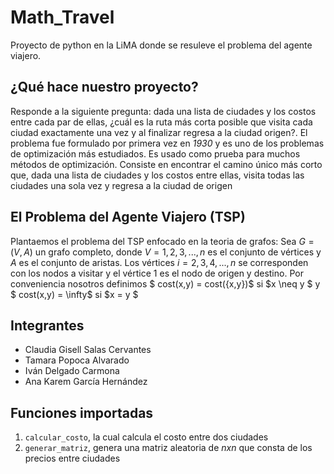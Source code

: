 # Math_Travel
Proyecto de python en la LiMA donde se resuleve el problema del agente viajero.

##
## ¿Qué hace nuestro proyecto?
Responde a la siguiente pregunta: dada una lista de ciudades y los costos entre cada par de ellas, ¿cuál es la ruta más corta posible que visita cada ciudad exactamente una vez y al finalizar regresa a la ciudad origen?. El problema fue formulado por primera vez en *1930* y es uno de los problemas de optimización más estudiados. Es usado como prueba para muchos métodos de optimización. Consiste en encontrar el camino único más corto que, dada una lista de ciudades y los costos entre ellas, visita todas las ciudades una sola vez y regresa a la ciudad de origen
##
## El Problema del Agente Viajero (TSP)
Plantaemos el problema del TSP enfocado en la teoria de grafos:
Sea $G = (V, A)$ un grafo completo, donde $V = {1, 2, 3, ..., n}$ es el conjunto de vértices y $A$ es el conjunto de aristas. Los vértices $i = {2, 3, 4, ..., n}$ se corresponden con los nodos a visitar y el vértice 1 es el nodo de origen y destino.
Por conveniencia nosotros definimos
$ cost(x,y) = cost({x,y})$ si  $x \neq y $ y $ cost(x,y) = \infty$ si  $x = y $

##
## Integrantes 
- Claudia Gisell Salas Cervantes 
- Tamara Popoca Alvarado
- Iván Delgado Carmona
- Ana Karem García Hernández

## Funciones importadas
1. `calcular_costo`, la cual calcula el costo entre dos ciudades
2. `generar_matriz`, genera una matriz aleatoria de $nxn$ que consta de los precios entre ciudades
